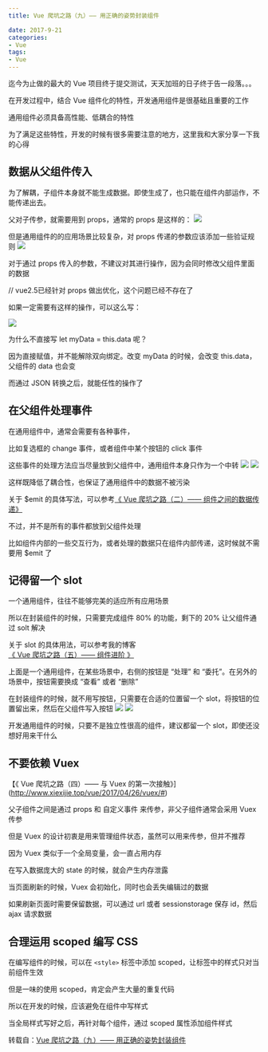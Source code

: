 ```yaml
---
title: Vue 爬坑之路（九）—— 用正确的姿势封装组件

date: 2017-9-21
categories:
- Vue
tags:
- Vue
---
```


迄今为止做的最大的 Vue 项目终于提交测试，天天加班的日子终于告一段落。。。

在开发过程中，结合 Vue 组件化的特性，开发通用组件是很基础且重要的工作

通用组件必须具备高性能、低耦合的特性

为了满足这些特性，开发的时候有很多需要注意的地方，这里我和大家分享一下我的心得



## 数据从父组件传入

为了解耦，子组件本身就不能生成数据。即使生成了，也只能在组件内部运作，不能传递出去。

父对子传参，就需要用到 props，通常的 props 是这样的：
![](http://xie-blog.oss-cn-beijing.aliyuncs.com/blogImg/img55.png?Expires=1517565806&OSSAccessKeyId=TMP.AQFykThi91U598dTrJc_9IBPer-xtxfyUZ278vOwz9sVKvVjdZC6hsnJbSZiADAtAhQ8dmqdGscv8Mq8gp6YtjbW3Tmz3wIVALsOiURiHSXhx6xtRna9_tLmtbDC&Signature=vcYAaU6fd9i%2BXDWHPvmOdXIyGfE%3D)


但是通用组件的的应用场景比较复杂，对 props 传递的参数应该添加一些验证规则
![](http://xie-blog.oss-cn-beijing.aliyuncs.com/blogImg/img56.png?Expires=1517565816&OSSAccessKeyId=TMP.AQFykThi91U598dTrJc_9IBPer-xtxfyUZ278vOwz9sVKvVjdZC6hsnJbSZiADAtAhQ8dmqdGscv8Mq8gp6YtjbW3Tmz3wIVALsOiURiHSXhx6xtRna9_tLmtbDC&Signature=7IAtxY2R5rsIutSt%2FAGx4FgyldQ%3D)



对于通过 props 传入的参数，不建议对其进行操作，因为会同时修改父组件里面的数据

// vue2.5已经针对 props 做出优化，这个问题已经不存在了

如果一定需要有这样的操作，可以这么写：

![](http://xie-blog.oss-cn-beijing.aliyuncs.com/blogImg/img57.png?Expires=1517565831&OSSAccessKeyId=TMP.AQFykThi91U598dTrJc_9IBPer-xtxfyUZ278vOwz9sVKvVjdZC6hsnJbSZiADAtAhQ8dmqdGscv8Mq8gp6YtjbW3Tmz3wIVALsOiURiHSXhx6xtRna9_tLmtbDC&Signature=wg1W3naObSHs3t%2FNfXIAsSKlzR8%3D)


为什么不直接写 let myData = this.data 呢？

因为直接赋值，并不能解除双向绑定。改变 myData 的时候，会改变 this.data，父组件的 data 也会变

而通过 JSON 转换之后，就能任性的操作了


## 在父组件处理事件

在通用组件中，通常会需要有各种事件，

比如复选框的 change 事件，或者组件中某个按钮的 click 事件

这些事件的处理方法应当尽量放到父组件中，通用组件本身只作为一个中转
![](http://xie-blog.oss-cn-beijing.aliyuncs.com/blogImg/img58.png?Expires=1517565841&OSSAccessKeyId=TMP.AQFykThi91U598dTrJc_9IBPer-xtxfyUZ278vOwz9sVKvVjdZC6hsnJbSZiADAtAhQ8dmqdGscv8Mq8gp6YtjbW3Tmz3wIVALsOiURiHSXhx6xtRna9_tLmtbDC&Signature=2i7FBff8mjzMUFz%2Fl1h%2FLMPox9E%3D)
![](http://xie-blog.oss-cn-beijing.aliyuncs.com/blogImg/img59.png?Expires=1517565855&OSSAccessKeyId=TMP.AQFykThi91U598dTrJc_9IBPer-xtxfyUZ278vOwz9sVKvVjdZC6hsnJbSZiADAtAhQ8dmqdGscv8Mq8gp6YtjbW3Tmz3wIVALsOiURiHSXhx6xtRna9_tLmtbDC&Signature=%2F9cSbgtSlOGPky5lD8n61WZhhtk%3D)


这样既降低了耦合性，也保证了通用组件中的数据不被污染

关于 $emit 的具体写法，可以参考[《 Vue 爬坑之路（二）—— 组件之间的数据传递》](http://www.xiexijie.top/vue/2017/04/08/vue-components-transmit/#)

不过，并不是所有的事件都放到父组件处理

比如组件内部的一些交互行为，或者处理的数据只在组件内部传递，这时候就不需要用 $emit 了



## 记得留一个 slot

一个通用组件，往往不能够完美的适应所有应用场景

所以在封装组件的时候，只需要完成组件 80% 的功能，剩下的 20% 让父组件通过 solt 解决

关于 slot 的具体用法，可以参考我的博客 [《 Vue 爬坑之路（五）—— 组件进阶 》](http://www.xiexijie.top/vue/2017/05/10/vue-components-advanced/#)


上面是一个通用组件，在某些场景中，右侧的按钮是 “处理” 和 “委托”。在另外的场景中，按钮需要换成 “查看” 或者 “删除”

在封装组件的时候，就不用写按钮，只需要在合适的位置留一个 slot，将按钮的位置留出来，然后在父组件写入按钮
![](http://xie-blog.oss-cn-beijing.aliyuncs.com/blogImg/img60.png?Expires=1517565877&OSSAccessKeyId=TMP.AQFykThi91U598dTrJc_9IBPer-xtxfyUZ278vOwz9sVKvVjdZC6hsnJbSZiADAtAhQ8dmqdGscv8Mq8gp6YtjbW3Tmz3wIVALsOiURiHSXhx6xtRna9_tLmtbDC&Signature=8M%2Bm%2Bpt0rSNHcaagsrDqefHzUJw%3D)
![](http://xie-blog.oss-cn-beijing.aliyuncs.com/blogImg/img61.png?Expires=1517565884&OSSAccessKeyId=TMP.AQFykThi91U598dTrJc_9IBPer-xtxfyUZ278vOwz9sVKvVjdZC6hsnJbSZiADAtAhQ8dmqdGscv8Mq8gp6YtjbW3Tmz3wIVALsOiURiHSXhx6xtRna9_tLmtbDC&Signature=2RsbSiWLqUZ8CeswoQY4esMy1Ns%3D)


开发通用组件的时候，只要不是独立性很高的组件，建议都留一个 slot，即使还没想好用来干什么


## 不要依赖 Vuex

【《 Vue 爬坑之路（四）—— 与 Vuex 的第一次接触》](http://www.xiexijie.top/vue/2017/04/26/vuex/#)

父子组件之间是通过 props 和 自定义事件 来传参，非父子组件通常会采用 Vuex 传参

但是 Vuex 的设计初衷是用来管理组件状态，虽然可以用来传参，但并不推荐

因为 Vuex 类似于一个全局变量，会一直占用内存

在写入数据庞大的 state 的时候，就会产生内存泄露



当页面刷新的时候，Vuex 会初始化，同时也会丢失编辑过的数据

如果刷新页面时需要保留数据，可以通过 url 或者 sessionstorage 保存 id，然后 ajax 请求数据



## 合理运用 scoped 编写 CSS

在编写组件的时候，可以在 `<style>` 标签中添加 scoped，让标签中的样式只对当前组件生效

但是一味的使用 scoped，肯定会产生大量的重复代码

所以在开发的时候，应该避免在组件中写样式

当全局样式写好之后，再针对每个组件，通过 scoped 属性添加组件样式

转载自：[Vue 爬坑之路（九）—— 用正确的姿势封装组件](https://www.cnblogs.com/wisewrong/p/6834270.html)